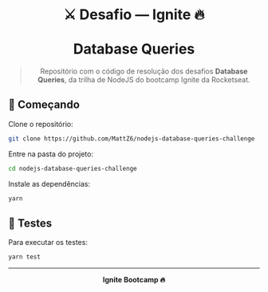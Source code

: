 <div align="center">
  <h1>
    ⚔ Desafio — Ignite 🔥
    <br/><br/>
    Database Queries
  </h1>

  > Repositório com o código de resolução dos desafios **Database Queries**, da trilha de NodeJS do bootcamp Ignite da Rocketseat.
</div>

## 🎉 Começando

Clone o repositório:

```bash
git clone https://github.com/MattZ6/nodejs-database-queries-challenge
```

Entre na pasta do projeto:
```bash
cd nodejs-database-queries-challenge
```

Instale as dependências:

```bash
yarn
```

## 🧪 Testes

Para executar os testes:

```bash
yarn test
```

___

<div align="center">
  <strong>Ignite Bootcamp 🔥</strong>
</div>
